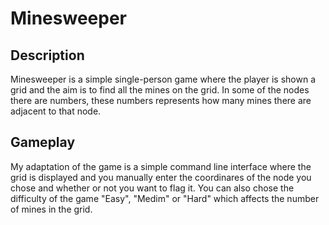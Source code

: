 # Minesweeper

## Description

Minesweeper is a simple single-person game where the player is shown a grid and the aim is to find all the mines on the grid. In some of the nodes there are numbers, these numbers represents how many mines there are adjacent to that node.

## Gameplay

My adaptation of the game is a simple command line interface where the grid is displayed and you manually enter the coordinares of the node you chose and whether or not you want to flag it. You can also chose the difficulty of the game "Easy", "Medim" or "Hard" which affects the number of mines in the grid.


